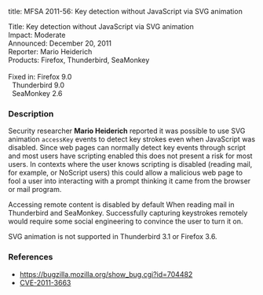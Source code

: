 title: MFSA 2011-56: Key detection without JavaScript via SVG animation

<p>
<span class="label">Title:</span>      Key detection without JavaScript via SVG animation<br/>
<span class="label">Impact:</span>     Moderate<br/>
<span class="label">Announced:</span>  December 20, 2011<br/>
<span class="label">Reporter:</span>   Mario Heiderich<br/>
<span class="label">Products:</span>   Firefox, Thunderbird, SeaMonkey<br/>
<br/>
<span class="label">Fixed in:</span>   Firefox 9.0<br/>
<span class="label">&#160;</span>      Thunderbird 9.0<br/>
<span class="label">&#160;</span>      SeaMonkey 2.6<br/>
</p>


<h3>Description</h3>

<p>
Security researcher <strong>Mario Heiderich</strong> reported it was
possible to use SVG animation <code>accessKey</code> events to detect
key strokes even when JavaScript was disabled. Since web pages can normally
detect key events through script and most users have scripting enabled this
does not present a risk for most users. In contexts where the user knows
scripting is disabled (reading mail, for example, or NoScript users) this
could allow a malicious web page to fool a user into interacting with
a prompt thinking it came from the browser or mail program.
</p>
<p>
Accessing remote content is disabled by default When reading mail in
Thunderbird and SeaMonkey. Successfully capturing keystrokes remotely would
require some social engineering to convince the user to turn it on.
</p>
<p class="note">
SVG animation is not supported in Thunderbird 3.1 or Firefox 3.6.
</p>

<h3>References</h3>

<ul>
  <li><a href="https://bugzilla.mozilla.org/show_bug.cgi?id=704482">
      https://bugzilla.mozilla.org/show_bug.cgi?id=704482</a></li>
  <li><a href="http://cve.mitre.org/cgi-bin/cvename.cgi?name=CVE-2011-3663" class="ex-ref">CVE-2011-3663</a></li>
</ul>



